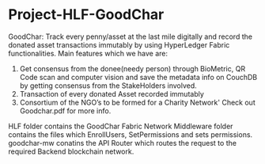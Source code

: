 # Project-HLF-GoodChar
GoodChar: Track every penny/asset at the last mile digitally and record the donated asset transactions immutably by using HyperLedger Fabric functionalities.
Main features which we have are:
1. Get consensus from the donee(needy person) through BioMetric, QR Code scan and computer vision and save the metadata info on CouchDB by getting consensus from the StakeHolders involved.
2. Transaction of every donated Asset recorded immutably
3. Consortium of the NGO’s to be formed for a Charity Network'
Check out Goodchar.pdf for more info.

HLF folder contains the GoodChar Fabric Network
Middleware folder contains the files which EnrollUsers, SetPermissions and sets permissions.
goodchar-mw conatins the API Router which routes the request to the required Backend blockchain network.

